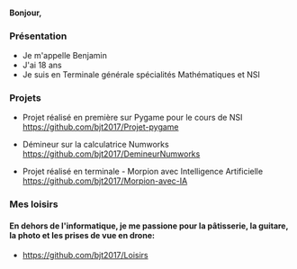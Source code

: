 #### Bonjour,

### Présentation

- Je m'appelle Benjamin
- J'ai 18 ans
- Je suis en Terminale générale spécialités Mathématiques et NSI 

### Projets

- Projet réalisé en première sur Pygame pour le cours de NSI 
  https://github.com/bjt2017/Projet-pygame

- Démineur sur la calculatrice Numworks
  https://github.com/bjt2017/DemineurNumworks

- Projet réalisé en terminale - Morpion avec Intelligence Artificielle
  https://github.com/bjt2017/Morpion-avec-IA

### Mes loisirs

#### En dehors de l'informatique, je me passione pour la pâtisserie, la guitare, la photo et les prises de vue en drone:

-  https://github.com/bjt2017/Loisirs




